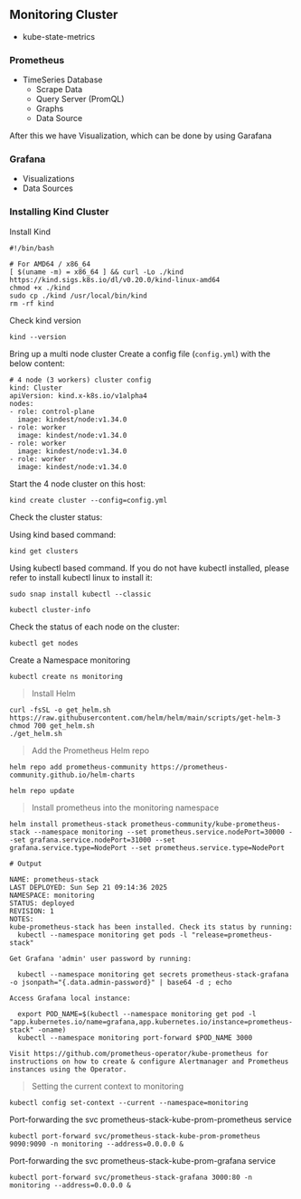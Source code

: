 ## Monitoring Cluster

- kube-state-metrics

### Prometheus

- TimeSeries Database
  - Scrape Data
  - Query Server (PromQL)
  - Graphs
  - Data Source

After this we have Visualization, which can be done by using Garafana

### Grafana

- Visualizations
- Data Sources

### Installing Kind Cluster

Install Kind

```
#!/bin/bash

# For AMD64 / x86_64
[ $(uname -m) = x86_64 ] && curl -Lo ./kind https://kind.sigs.k8s.io/dl/v0.20.0/kind-linux-amd64
chmod +x ./kind
sudo cp ./kind /usr/local/bin/kind
rm -rf kind
```

Check kind version

```
kind --version
```

Bring up a multi node cluster
Create a config file (`config.yml`) with the below content:

```
# 4 node (3 workers) cluster config
kind: Cluster
apiVersion: kind.x-k8s.io/v1alpha4
nodes:
- role: control-plane
  image: kindest/node:v1.34.0
- role: worker
  image: kindest/node:v1.34.0
- role: worker
  image: kindest/node:v1.34.0
- role: worker
  image: kindest/node:v1.34.0
```

Start the 4 node cluster on this host:

```
kind create cluster --config=config.yml
```

Check the cluster status:

Using kind based command:

```
kind get clusters
```

Using kubectl based command. If you do not have kubectl installed, please refer to install kubectl linux to install it:

```
sudo snap install kubectl --classic

kubectl cluster-info
```

Check the status of each node on the cluster:

```
kubectl get nodes
```

Create a Namespace monitoring

```
kubectl create ns monitoring
```

> Install Helm

```
curl -fsSL -o get_helm.sh https://raw.githubusercontent.com/helm/helm/main/scripts/get-helm-3
chmod 700 get_helm.sh
./get_helm.sh
```

> Add the Prometheus Helm repo

```
helm repo add prometheus-community https://prometheus-community.github.io/helm-charts

helm repo update
```

> Install prometheus into the monitoring namespace

```
helm install prometheus-stack prometheus-community/kube-prometheus-stack --namespace monitoring --set prometheus.service.nodePort=30000 --set grafana.service.nodePort=31000 --set grafana.service.type=NodePort --set prometheus.service.type=NodePort

# Output

NAME: prometheus-stack
LAST DEPLOYED: Sun Sep 21 09:14:36 2025
NAMESPACE: monitoring
STATUS: deployed
REVISION: 1
NOTES:
kube-prometheus-stack has been installed. Check its status by running:
  kubectl --namespace monitoring get pods -l "release=prometheus-stack"

Get Grafana 'admin' user password by running:

  kubectl --namespace monitoring get secrets prometheus-stack-grafana -o jsonpath="{.data.admin-password}" | base64 -d ; echo

Access Grafana local instance:

  export POD_NAME=$(kubectl --namespace monitoring get pod -l "app.kubernetes.io/name=grafana,app.kubernetes.io/instance=prometheus-stack" -oname)
  kubectl --namespace monitoring port-forward $POD_NAME 3000

Visit https://github.com/prometheus-operator/kube-prometheus for instructions on how to create & configure Alertmanager and Prometheus instances using the Operator.
```

> Setting the current context to monitoring

```
kubectl config set-context --current --namespace=monitoring
```

Port-forwarding the svc prometheus-stack-kube-prom-prometheus service

```
kubectl port-forward svc/prometheus-stack-kube-prom-prometheus 9090:9090 -n monitoring --address=0.0.0.0 &
```

Port-forwarding the svc prometheus-stack-kube-prom-grafana service

```
kubectl port-forward svc/prometheus-stack-grafana 3000:80 -n monitoring --address=0.0.0.0 &
```
